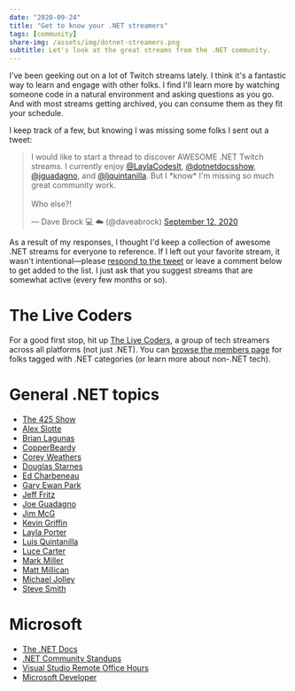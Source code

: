 ```yaml
---
date: "2020-09-24"
title: "Get to know your .NET streamers"
tags: [community]
share-img: /assets/img/dotnet-streamers.png
subtitle: Let's look at the great streams from the .NET community.
---
```


I've been geeking out on a lot of Twitch streams lately. I think it's a fantastic way to learn and engage with other folks. I find I'll learn more by watching someone code in a natural environment and asking questions as you go. And with most streams getting archived, you can consume them as they fit your schedule.

I keep track of a few, but knowing I was missing some folks I sent out a tweet:

<blockquote class="twitter-tweet"><p lang="en" dir="ltr">I would like to start a thread to discover AWESOME .NET Twitch streams. I currently enjoy <a href="https://twitter.com/LaylaCodesIt?ref_src=twsrc%5Etfw">@LaylaCodesIt</a>, <a href="https://twitter.com/dotnetdocsshow?ref_src=twsrc%5Etfw">@dotnetdocsshow</a>, <a href="https://twitter.com/jguadagno?ref_src=twsrc%5Etfw">@jguadagno</a>, and <a href="https://twitter.com/ljquintanilla?ref_src=twsrc%5Etfw">@ljquintanilla</a>. But I *know* I&#39;m missing so much great community work.<br><br>Who else?!</p>&mdash; Dave Brock 💻 ☁️ (@daveabrock) <a href="https://twitter.com/daveabrock/status/1304792412678651906?ref_src=twsrc%5Etfw">September 12, 2020</a></blockquote> <script async src="https://platform.twitter.com/widgets.js" charset="utf-8"></script>

As a result of my responses, I thought I'd keep a collection of awesome .NET streams for everyone to reference. If I left out your favorite stream, it wasn't intentional—please [respond to the tweet](https://twitter.com/daveabrock/status/1304792412678651906) or leave a comment below to get added to the list. I just ask that you suggest streams that are somewhat active (every few months or so).

# The Live Coders

For a good first stop, hit up [The Live Coders](https://livecoders.dev/members), a group of tech streamers across all platforms (not just .NET). You can [browse the members page](https://livecoders.dev/members) for folks tagged with .NET categories (or learn more about non-.NET tech).

# General .NET topics

* [The 425 Show](https://www.twitch.tv/425Show)
* [Alex Slotte](https://www.twitch.tv/alexslotte)
* [Brian Lagunas](https://www.twitch.tv/brianlagunas)
* [CopperBeardy](https://www.twitch.tv/copperbeardy)
* [Corey Weathers](https://www.twitch.tv/cldubya)
* [Douglas Starnes](https://www.twitch.tv/bynaryshef)
* [Ed Charbeneau](https://www.twitch.tv/edcharbeneau)
* [Gary Ewan Park](https://www.twitch.tv/gep13)
* [Jeff Fritz](https://www.twitch.tv/csharpfritz)
* [Joe Guadagno](https://www.twitch.tv/jguadagno)
* [Jim McG](https://www.twitch.tv/siliconorchid)
* [Kevin Griffin](https://www.twitch.tv/1kevgriff)
* [Layla Porter](https://www.twitch.tv/laylacodesit)
* [Luis Quintanilla](https://www.twitch.tv/lqdev1)
* [Luce Carter](https://www.twitch.tv/codingwithluce)
* [Mark Miller](https://www.twitch.tv/coderushed)
* [Matt Millican](https://www.twitch.tv/m2devdotnet)
* [Michael Jolley](https://www.twitch.tv/baldbeardedbuilder)
* [Steve Smith](https://www.twitch.tv/ardalis)

# Microsoft

* [The .NET Docs](https://www.twitch.tv/thedotnetdocs)
* [.NET Community Standups](https://dotnet.microsoft.com/platform/community/standup)
* [Visual Studio Remote Office Hours](https://www.twitch.tv/visualstudio)
* [Microsoft Developer](https://www.twitch.tv/microsoftdeveloper)
